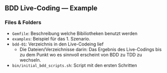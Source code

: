 ## BDD Live-Coding — Example

### Files & Folders

* `Gemfile`: Beschreibung welche Bibiliotheken benutzt werden
* `examples`: Beispiel für das 1. Szenario. 
* `bdd-01`: Verzeichnis in den Live-Codeing lief
  * Die Dateien/Verzeichnisse darin: Das Ergebnis des Live-Codings
    bis zu dem Punkt wo es sinnvoll erscheint von BDD zu TDD zu wechseln.
* `bin/initial_bdd_scripts.sh`: Script mit den ersten Schritten
